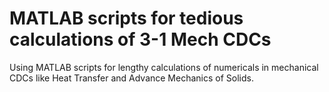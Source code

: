 # MATLAB scripts for tedious calculations of 3-1 Mech CDCs

Using MATLAB scripts for lengthy calculations of numericals in mechanical CDCs like Heat Transfer and Advance Mechanics of Solids.
